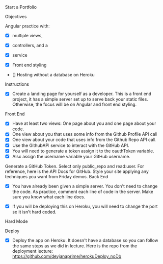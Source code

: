 Start a Portfolio

Objectives

Angular practice with:
- [X] multiple views,
- [X] controllers, and a
- [X] service

- [X] Front end styling
- [] Hosting without a database on Heroku

Instructions

- [X] Create a landing page for yourself as a developer.
     This is a front end project, it has a simple server set up to serve back your
     static files. Otherwise, the focus will be on Angular and front end styling.


Front End

- [X] Have at least two views: One page about you and one page about your code.
- [X] One view about you that uses some info from the Github Profile API call
- [X] One view about your code that uses info from the Github Repo API call.
- [X] Use the GithubAPI service to interact with the GitHub API.
- [X] You will need to generate a token assign it to the oauthToken variable.
- [X] Also assign the username variable your GitHub username.

Generate a GitHub Token. Select only public_repo and read:user.
For reference, here is the API Docs for GitHub.
Style your site applying any techniques you want from Friday demos.
Back End

- [X] You have already been given a simple server. You don't need to change the
      code.  As practice, comment each line of code in the server. Make sure you
      know what each line does.
- [X] If you will be deploying this on Heroku, you will need to change the port
     so it isn't hard coded.


Hard Mode

Deploy

- [X] Deploy the app on Heroku. It doesn't have a database so you can follow the same steps as we did in lecture.
Here is the repo from the deployment lecture: https://github.com/devjanaprime/herokuDeploy_noDb

